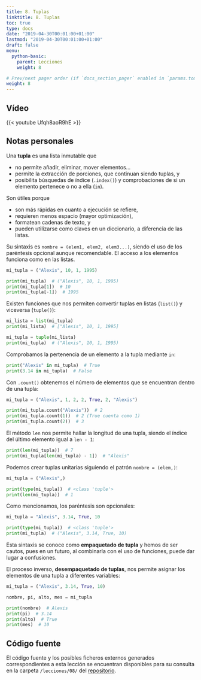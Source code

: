 ```yaml
---
title: 8. Tuplas
linktitle: 8. Tuplas
toc: true
type: docs
date: "2019-04-30T00:01:00+01:00"
lastmod: "2019-04-30T00:01:00+01:00"
draft: false
menu:
  python-basic:
    parent: Lecciones
    weight: 8

# Prev/next pager order (if `docs_section_pager` enabled in `params.toml`)
weight: 8
---
```


## Vídeo

{{< youtube Ufqh8aoR9hE >}}

## Notas personales

Una **tupla** es una lista inmutable que

- no permite añadir, eliminar, mover elementos...
- permite la extracción de porciones, que continuan siendo tuplas, y
- posibilita búsquedas de índice (`.index()`) y comprobaciones de si un elemento pertenece o no a ella (`in`).

Son útiles porque

- son más rápidas en cuanto a ejecución se refiere,
- requieren menos espacio (mayor optimización),
- formatean cadenas de texto, y
- pueden utilizarse como claves en un diccionario, a diferencia de las listas.

Su sintaxis es `nombre = (elem1, elem2, elem3...)`, siendo el uso de los paréntesis opcional aunque recomendable. El acceso a los elementos funciona como en las listas.

```python
mi_tupla = ("Alexis", 10, 1, 1995)

print(mi_tupla)  # ("Alexis", 10, 1, 1995)
print(mi_tupla[1])  # 10
print(mi_tupla[-1])  # 1995
```

Existen funciones que nos permiten convertir tuplas en listas (`list()`) y viceversa (`tuple()`):

```python
mi_lista = list(mi_tupla)
print(mi_lista)  # ["Alexis", 10, 1, 1995]

mi_tupla = tuple(mi_lista)
print(mi_tupla)  # ("Alexis", 10, 1, 1995)
```

Comprobamos la pertenencia de un elemento a la tupla mediante `in`:

```python
print("Alexis" in mi_tupla)  # True
print(3.14 in mi_tupla)  # False
```

Con `.count()` obtenemos el número de elementos que se encuentran dentro de una tupla:

```python
mi_tupla = ("Alexis", 1, 2, 2, True, 2, "Alexis")

print(mi_tupla.count("Alexis"))  # 2
print(mi_tupla.count(1))  # 2 (True cuenta como 1)
print(mi_tupla.count(2))  # 3
```

El método `len` nos permite hallar la longitud de una tupla, siendo el índice del último elemento igual a `len - 1`:

```python
print(len(mi_tupla))  # 7
print(mi_tupla[len(mi_tupla) - 1])  # "Alexis"
```

Podemos crear tuplas unitarias siguiendo el patrón `nombre = (elem,)`:

```python
mi_tupla = ("Alexis",)

print(type(mi_tupla))  # <class 'tuple'>
print(len(mi_tupla))  # 1
```

Como mencionamos, los paréntesis son opcionales:

```python
mi_tupla = "Alexis", 3.14, True, 10

print(type(mi_tupla))  # <class 'tuple'>
print(mi_tupla)  # ("Alexis", 3.14, True, 10)
```

Esta sintaxis se conoce como **empaquetado de tupla** y hemos de ser cautos, pues en un futuro, al combinarla con el uso de funciones, puede dar lugar a confusiones.

El proceso inverso, **desempaquetado de tuplas**, nos permite asignar los elementos de una tupla a diferentes variables:

```python
mi_tupla = ("Alexis", 3.14, True, 10)

nombre, pi, alto, mes = mi_tupla

print(nombre)  # Alexis
print(pi)  # 3.14
print(alto)  # True
print(mes)  # 10
```

## Código fuente

El código fuente y los posibles ficheros externos generados correspondientes a esta lección se encuentran disponibles para su consulta en la carpeta `/lecciones/08/` del [repositorio](https://github.com/ImAlexisSaez/curso-python-desde-0).
